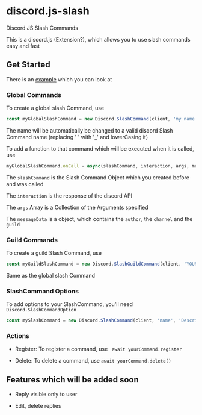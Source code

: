 # discord.js-slash
Discord JS Slash Commands

This is a discord.js (Extension?), which allows you to use slash commands easy and fast

## Get Started

There is an [example](./example.js) which you can look at

### Global Commands

To create a global slash Command, use 

```js
const myGlobalSlashCommand = new Discord.SlashCommand(client, 'my name', 'My description', options) // client, name, description, options
```

The name will be automatically be changed to a valid discord Slash Command name (replacing ' ' with '_' and lowerCasing it)


To add a function to that command which will be executed when it is called, use

```js
myGlobalSlashCommand.onCall = async(slashCommand, interaction, args, messageData) => {}
```

The `slashCommand` is the Slash Command Object which you created before and was called

The `interaction` is the response of the discord API

The `args` Array is a Collection of the Arguments specified

The `messageData` is a object, which contains the `author`, the `channel` and the `guild`

### Guild Commands

To create a guild Slash Command, use

```js
const myGuildSlashCommand = new Discord.SlashGuildCommand(client, 'YOUR_GUILD_ID', 'name', 'Description', options) // client, guildID, name, description, options
```

Same as the global slash Command

### SlashCommand Options

To add options to your SlashCommand, you'll need `Discord.SlashCommandOption`

```js
const mySlashCommand = new Discord.SlashCommand(client, 'name', 'Description', [new Discord.SlashCommandOption('name', 'description', Discord.SlashCommandOptionTypes, false)]) // name, description, type, required
```

### Actions

- Register:       To register a command, use ` await yourCommand.register`

- Delete:         To delete a command, use `await yourCommand.delete()`


## Features which will be added soon

- Reply visible only to user

- Edit, delete replies
